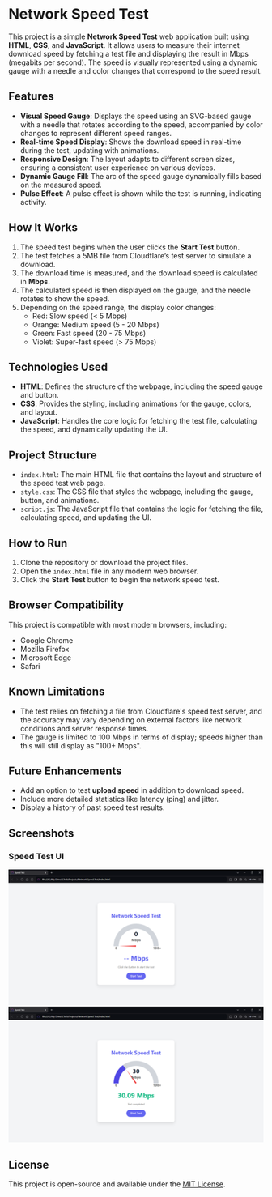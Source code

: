# Network Speed Test

This project is a simple **Network Speed Test** web application built using **HTML**, **CSS**, and **JavaScript**. It allows users to measure their internet download speed by fetching a test file and displaying the result in Mbps (megabits per second). The speed is visually represented using a dynamic gauge with a needle and color changes that correspond to the speed result.

## Features

- **Visual Speed Gauge**: Displays the speed using an SVG-based gauge with a needle that rotates according to the speed, accompanied by color changes to represent different speed ranges.
- **Real-time Speed Display**: Shows the download speed in real-time during the test, updating with animations.
- **Responsive Design**: The layout adapts to different screen sizes, ensuring a consistent user experience on various devices.
- **Dynamic Gauge Fill**: The arc of the speed gauge dynamically fills based on the measured speed.
- **Pulse Effect**: A pulse effect is shown while the test is running, indicating activity.

## How It Works

1. The speed test begins when the user clicks the **Start Test** button.
2. The test fetches a 5MB file from Cloudflare’s test server to simulate a download.
3. The download time is measured, and the download speed is calculated in **Mbps**.
4. The calculated speed is then displayed on the gauge, and the needle rotates to show the speed.
5. Depending on the speed range, the display color changes:
   - Red: Slow speed (< 5 Mbps)
   - Orange: Medium speed (5 - 20 Mbps)
   - Green: Fast speed (20 - 75 Mbps)
   - Violet: Super-fast speed (> 75 Mbps)

## Technologies Used

- **HTML**: Defines the structure of the webpage, including the speed gauge and button.
- **CSS**: Provides the styling, including animations for the gauge, colors, and layout.
- **JavaScript**: Handles the core logic for fetching the test file, calculating the speed, and dynamically updating the UI.

## Project Structure

- `index.html`: The main HTML file that contains the layout and structure of the speed test web page.
- `style.css`: The CSS file that styles the webpage, including the gauge, button, and animations.
- `script.js`: The JavaScript file that contains the logic for fetching the file, calculating speed, and updating the UI.

## How to Run

1. Clone the repository or download the project files.
2. Open the `index.html` file in any modern web browser.
3. Click the **Start Test** button to begin the network speed test.

## Browser Compatibility

This project is compatible with most modern browsers, including:
- Google Chrome
- Mozilla Firefox
- Microsoft Edge
- Safari

## Known Limitations

- The test relies on fetching a file from Cloudflare's speed test server, and the accuracy may vary depending on external factors like network conditions and server response times.
- The gauge is limited to 100 Mbps in terms of display; speeds higher than this will still display as "100+ Mbps".

## Future Enhancements

- Add an option to test **upload speed** in addition to download speed.
- Include more detailed statistics like latency (ping) and jitter.
- Display a history of past speed test results.

## Screenshots

### Speed Test UI
![Speed Test 1](SpeedTest1.png)
![Speed Test 2](SpeedTest2.png)

## License

This project is open-source and available under the [MIT License](LICENSE).

